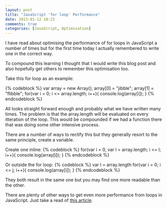 ```yaml
---
layout: post
title: "JavaScript 'for loop' Performance"
date: 2013-01-12 18:23
comments: true
categories: [JavaScript, Optimisation]
---
```

I have read about optimising the performance of for loops in JavaScript a number of times but for the first time today I actually remembered to write one in the correct way. 

To compound this learning I thought that I would write this blog post and also hopefully get others to remember this optimisation too.

Take this for loop as an example:

{% codeblock %}
var array = new Array();
array[0] = "jibble";
array[1] = "flibble";
for(var i = 0; i <= array.length; i++){
	console.log(array[i]);
}
{% endcodeblock %}

All looks straight forward enough and probably what we have written many times. The problem is that the array.length will be evaluated on every itteration of the loop. This would be compounded if we had a function there that was doing some other intensive process.

There are a number of ways to rectify this but they generally resort to the same principle, create a variable.

Create one inline:
{% codeblock %}
for(var i = 0, var l = array.length; i <= l; i++){
	console.log(array[i]);
}
{% endcodeblock %}

Or outside the for loop:
{% codeblock %}
var l = array.length
for(var i = 0; i <= j; i++){
	console.log(array[i]);
}
{% endcodeblock %}

They both result in the same one but you may find one more readable than the other.

There are plenty of other ways to get even more performance from loops in JavaScript. Just take a read of [this article](https://blogs.oracle.com/greimer/entry/best_way_to_code_a).

